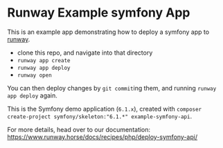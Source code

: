 

# Runway Example symfony App

This is an example app demonstrating how to deploy a symfony app
to [runway](https://www.runway.horse/).

* clone this repo, and navigate into that directory
* `runway app create`
* `runway app deploy`
* `runway open`

You can then deploy changes by `git commit`ing them, and running `runway app
deploy` again.

This is the Symfony demo application (`6.1.x`), created with `composer create-project symfony/skeleton:"6.1.*" example-symfony-api`.

For more details, head over to our documentation:
https://www.runway.horse/docs/recipes/php/deploy-symfony-api/

